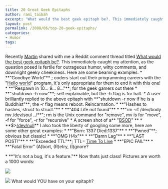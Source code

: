 ```yaml
---
title: 20 Great Geek Epitaphs
author: rami_taibah
excerpt: 'What would the best geek epitaph be?. This immediately caught my attention as the question posed is fertile for for outrageous humor, witty comments, and downright geeky cheekiness. Here are some beaming examples:'
layout: post
permalink: /2008/06/top-20-geek-epitaphs/
categories:
- Humor
tags: 
---
```

Recently [Martin](http://www.matusiak.eu/numerodix/blog//) shared with me a Reddit comment thread titled [What would the best geek epitaph be?](http://www.reddit.com/info/6ofbu/comments/). This immediately caught my attention, as the question posed is fertile for outrageous humor, witty comments, and downright geeky cheekiness. Here are some beaming examples:
\* \*\*"Goodbye World"\*\* ; coders start out their programming careers with the "[Hello world](http://en.wikipedia.org/wiki/Hello_world_program)" program, it's only appropriate for them to end it with this one!
\* \*\*"Respawn in 10... 9... 8..."\*\*; for the geek gamers out there
\* \*\*"shutdown -h now"\*\*; self explainable, but the -h flag is for halt. 
\* A user brilliantly replied to the above epitaph with \*\*"shutdown -r now if he is a Buddhist"\*\*; the -r flag means reboot. Reincarnation.
\* \*\*"Hashes to hashes, struct to struct."\*\*
\* \*\*"404 Life not found"\*\* 
\* \*\*"rm -rf /dev/body mv /dev/soul ../\*\*"; rm is the Unix command for "remove", mv is for "move", -f for "force", -r for "recursive"
\* A screen shot of a\*\* "[BSOD](http://en.wikipedia.org/wiki/Blue_Screen_of_Death)" \*\*
\* \*\*$\>[/dev/null](http://en.wikipedia.org/wiki/NUL_%28Computer%29)\*\*
I also took the liberty of googling some more, here are some other great examples:
\* \*\*"Born: 1337 Died:1337″\*\*
\* \*\*"Pwned"\*\*; obvious but classic!
\* \*\*"OMG H4x"\*\*
\* \*\*"Damn Lag"\*\*
\* \*\*"LAST POST!"\*\*
\* \*\*"Exceeded TTL"\*\*; TTL= [Time To Live](http://en.wikipedia.org/wiki/TTL)
\* \*\*"EPIC FAIL"\*\*
\* \*\*"Fatal Error" 
(A)bort, (R)etry, (I)gnore?

\* \*\*"It's not a bug, it's a feature."\*\* Now thats just class! 
Pictures are worth a 1000 words:

![](http://192.168.1.33/blog2/wp-content/uploads/2008/06/geek-epitaph-not-be-right-back.jpg)

![](http://192.168.1.33/blog2/wp-content/uploads/2008/06/geektombstone-epitaph-connection-reset-by-peer.jpg)
What would YOU have on your epitaph?